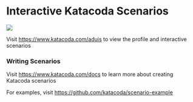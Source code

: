 # Interactive Katacoda Scenarios

[![](http://shields.katacoda.com/katacoda/aduis/count.svg)](https://www.katacoda.com/aduis "Get your profile on Katacoda.com")

Visit https://www.katacoda.com/aduis to view the profile and interactive scenarios

### Writing Scenarios
Visit https://www.katacoda.com/docs to learn more about creating Katacoda scenarios

For examples, visit https://github.com/katacoda/scenario-example
